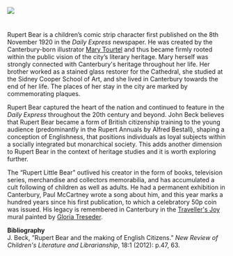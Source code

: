 <a href="https://beta.kent-maps.online"><img src="https://beta.kent-maps.online/juncture/ve-button.png"></a>

<param ve-config title="Rupert Bear" author="Miroslava Karaskova" layout="vtl" banner="https://upload.wikimedia.org/wikipedia/commons/2/23/De_avonturen_van_Bruintje_Beer_-_Dertiende_serie_-_Omslag.jpg">

<param ve-entity eid="Q29303" aliases="Canterbury">

#

Rupert Bear is a children’s comic strip character first published on the 8th November 1920 in the _Daily Express_ newspaper.  He was created by the Canterbury-born illustrator [Mary Tourtel](/20c/20c-tourtel-biography) and thus became firmly rooted within the public vision of the city’s literary heritage. Mary herself was strongly connected with Canterbury's heritage throughout her life. Her brother worked as a stained glass restorer for the Cathedral, she studied at the Sidney Cooper School of Art, and she lived in Canterbury towards the end of her life. The places of her stay in the city are marked by commemorating plaques.  
<param ve-image url="https://raw.githubusercontent.com/kent-map/images/main/20c/Chaucer_Hotel.jpg" label="Chaucer Hotel" attribution="© Martin Crowther">

Rupert Bear captured the heart of the nation and continued to feature in the _Daily Express_ throughout the 20th century and beyond. John Beck believes that Rupert Bear became a form of British citizenship training to the young audience (predominantly in the Rupert Annuals by Alfred Bestall), shaping a conception of Englishness, that positions individuals as loyal subjects within a socially integrated but monarchical society.  This adds another dimension to Rupert Bear in the context of heritage studies and it is worth exploring further. 
<param ve-image url="https://stor.artstor.org/stor/66c4b3c1-6392-4deb-ac01-541afe9e3855" label="Rupert Bear by Gloria Treseder">

The “Rupert Little Bear” outlived his creator in the form of books, television series, merchandise and collectors memorabilia, and has accumulated a cult following of children as well as adults.  He had a permanent exhibition in Canterbury, Paul McCartney wrote a song about him, and this year marks a hundred years since his first publication, to which a celebratory 50p coin was issued. His legacy is remembered in Canterbury in the [Traveller's Joy](/21c/21c-travellers-joy) mural painted by [Gloria Treseder](https://www.gtreseder.com/).
<param ve-image url="https://upload.wikimedia.org/wikipedia/commons/f/fe/Rupert_Bear_Museum_001.jpg" label="The former Rupert Bear Museum" attribution="Elliott Simpson / Museum of Canterbury with Rupert Bear Museum" license="CC BY-SA 2.0">

**Bibliography**  
J. Beck, ”Rupert Bear and the making of English Citizens.” _New Review of Children's Literature and Librarianship_, 18:1 (2012): p.47, 63.
